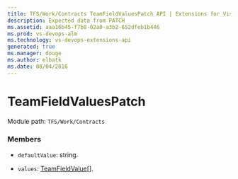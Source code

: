 ```yaml
---
title: TFS/Work/Contracts TeamFieldValuesPatch API | Extensions for Visual Studio Team Services
description: Expected data from PATCH
ms.assetid: aaa16b45-f7b8-02a0-a3b2-652dfeb1b446
ms.prod: vs-devops-alm
ms.technology: vs-devops-extensions-api
generated: true
ms.manager: douge
ms.author: elbatk
ms.date: 08/04/2016
---
```


# TeamFieldValuesPatch

Module path: `TFS/Work/Contracts`


### Members

* `defaultValue`: string. 

* `values`: [TeamFieldValue](../../../TFS/Work/Contracts/TeamFieldValue.md)[]. 

